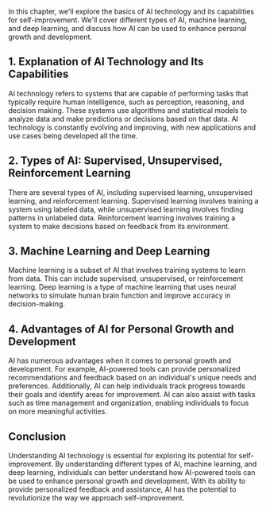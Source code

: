 
In this chapter, we'll explore the basics of AI technology and its capabilities for self-improvement. We'll cover different types of AI, machine learning, and deep learning, and discuss how AI can be used to enhance personal growth and development.

1\. Explanation of AI Technology and Its Capabilities
----------------------------------------------------

AI technology refers to systems that are capable of performing tasks that typically require human intelligence, such as perception, reasoning, and decision making. These systems use algorithms and statistical models to analyze data and make predictions or decisions based on that data. AI technology is constantly evolving and improving, with new applications and use cases being developed all the time.

2\. Types of AI: Supervised, Unsupervised, Reinforcement Learning
----------------------------------------------------------------

There are several types of AI, including supervised learning, unsupervised learning, and reinforcement learning. Supervised learning involves training a system using labeled data, while unsupervised learning involves finding patterns in unlabeled data. Reinforcement learning involves training a system to make decisions based on feedback from its environment.

3\. Machine Learning and Deep Learning
-------------------------------------

Machine learning is a subset of AI that involves training systems to learn from data. This can include supervised, unsupervised, or reinforcement learning. Deep learning is a type of machine learning that uses neural networks to simulate human brain function and improve accuracy in decision-making.

4\. Advantages of AI for Personal Growth and Development
-------------------------------------------------------

AI has numerous advantages when it comes to personal growth and development. For example, AI-powered tools can provide personalized recommendations and feedback based on an individual's unique needs and preferences. Additionally, AI can help individuals track progress towards their goals and identify areas for improvement. AI can also assist with tasks such as time management and organization, enabling individuals to focus on more meaningful activities.

Conclusion
----------

Understanding AI technology is essential for exploring its potential for self-improvement. By understanding different types of AI, machine learning, and deep learning, individuals can better understand how AI-powered tools can be used to enhance personal growth and development. With its ability to provide personalized feedback and assistance, AI has the potential to revolutionize the way we approach self-improvement.
